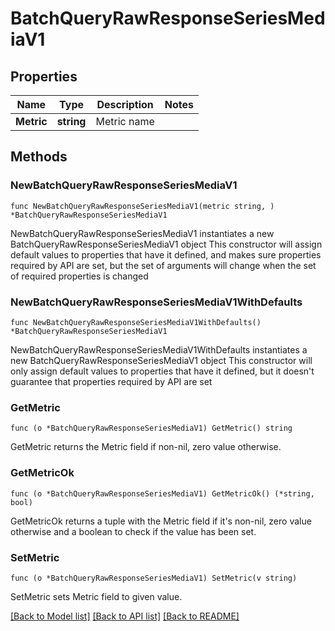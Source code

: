 # BatchQueryRawResponseSeriesMediaV1

## Properties

Name | Type | Description | Notes
------------ | ------------- | ------------- | -------------
**Metric** | **string** | Metric name | 

## Methods

### NewBatchQueryRawResponseSeriesMediaV1

`func NewBatchQueryRawResponseSeriesMediaV1(metric string, ) *BatchQueryRawResponseSeriesMediaV1`

NewBatchQueryRawResponseSeriesMediaV1 instantiates a new BatchQueryRawResponseSeriesMediaV1 object
This constructor will assign default values to properties that have it defined,
and makes sure properties required by API are set, but the set of arguments
will change when the set of required properties is changed

### NewBatchQueryRawResponseSeriesMediaV1WithDefaults

`func NewBatchQueryRawResponseSeriesMediaV1WithDefaults() *BatchQueryRawResponseSeriesMediaV1`

NewBatchQueryRawResponseSeriesMediaV1WithDefaults instantiates a new BatchQueryRawResponseSeriesMediaV1 object
This constructor will only assign default values to properties that have it defined,
but it doesn't guarantee that properties required by API are set

### GetMetric

`func (o *BatchQueryRawResponseSeriesMediaV1) GetMetric() string`

GetMetric returns the Metric field if non-nil, zero value otherwise.

### GetMetricOk

`func (o *BatchQueryRawResponseSeriesMediaV1) GetMetricOk() (*string, bool)`

GetMetricOk returns a tuple with the Metric field if it's non-nil, zero value otherwise
and a boolean to check if the value has been set.

### SetMetric

`func (o *BatchQueryRawResponseSeriesMediaV1) SetMetric(v string)`

SetMetric sets Metric field to given value.



[[Back to Model list]](../README.md#documentation-for-models) [[Back to API list]](../README.md#documentation-for-api-endpoints) [[Back to README]](../README.md)


